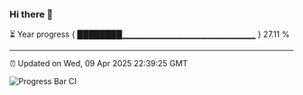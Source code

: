 ### Hi there 👋

⏳ Year progress { ████████▁▁▁▁▁▁▁▁▁▁▁▁▁▁▁▁▁▁▁▁▁▁ } 27.11 %

---

⏰ Updated on Wed, 09 Apr 2025 22:39:25 GMT

![Progress Bar CI](https://github.com/IshwaranRudhara/GIT-ACTION/workflows/Progress%20Bar%20CI/badge.svg)
